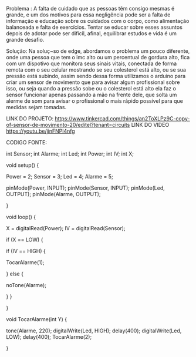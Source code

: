 Problema : A falta de cuidado que as pessoas têm consigo mesmas é grande, e um dos motivos para essa negligência pode ser a falta de informação e educação sobre os cuidados com o corpo, como alimentação balanceada e falta de exercícios. Tentar se educar sobre esses assuntos depois de adotar pode ser difícil, afinal, equilibrar estudos e vida é um grande desafio.

Solução: Na soluç~so de edge, abordamos o problema um pouco diferente, onde uma pessoa que tem o imc alto ou um percentual de gordura alto, fica com um dispotivo que monitora seus sinais vitais, conectada de forma remota com o seu celular mostrando se seu colesterol está alto, ou se sua pressão está subindo, assim sendo dessa forma utilizamos o arduino para criar um sensor de movimento que para avisar algum profissional sobre isso, ou seja quando a pressão sobe ou o colesterol está alto ela faz o sensor funcionar apenas passando a mão na frente dele, que solta um alerme de som para avisar o profissional o mais rápido possivel para que medidas sejam tomadas.

LINK DO PROJETO: https://www.tinkercad.com/things/an2ToXLPz9C-copy-of-sensor-de-movimento-20/editel?tenant=circuits
LINK DO VIDEO https://youtu.be/jinFNPl4nfg

CODIGO FONTE:

int Sensor; int Alarme; int Led; int Power; int IV; int X;

void setup() {

Power = 2; Sensor = 3; Led = 4; Alarme = 5;

pinMode(Power, INPUT); pinMode(Sensor, INPUT); pinMode(Led, OUTPUT); pinMode(Alarme, OUTPUT);

}

void loop() {

X = digitalRead(Power); IV = digitalRead(Sensor);

if (X == LOW) {

if (IV == HIGH) {

TocarAlarme(1);

} else {

noTone(Alarme);

} }

}

void TocarAlarme(int Y) {

tone(Alarme, 220); digitalWrite(Led, HIGH); delay(400); digitalWrite(Led, LOW); delay(400); TocarAlarme(2);

}
